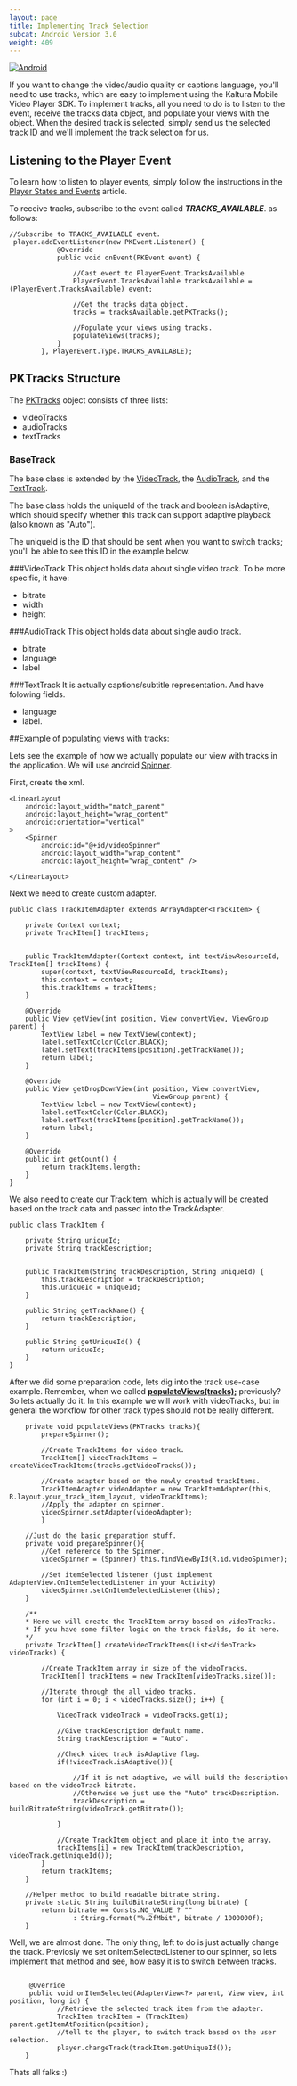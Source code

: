 ```yaml
---
layout: page
title: Implementing Track Selection
subcat: Android Version 3.0
weight: 409
---
```


[![Android](https://img.shields.io/badge/Android-Supported-green.svg)](https://github.com/kaltura/playkit-android)

If you want to change the video/audio quality or captions language, you'll need to use tracks, which are easy to implement using the Kaltura Mobile Video Player SDK. To implement tracks, all you need to do is to listen to the event, receive the tracks data object, and populate your views with the object. When the desired track is selected, simply send us the selected track ID and we'll implement the track selection for us.

## Listening to the Player Event  

To learn how to listen to player events, simply follow the instructions in the [Player States and Events](https://github.com/kaltura/DeveloperPortalDocs/blob/playkit/documentation/PlayKit/Android/PlayerStatesAndEvents-Android.md) article.

To receive tracks, subscribe to the event called <a name="populateViews">***TRACKS_AVAILABLE***.</a> as follows:

```
//Subscribe to TRACKS_AVAILABLE event.
 player.addEventListener(new PKEvent.Listener() {
            @Override
            public void onEvent(PKEvent event) {
                
                //Cast event to PlayerEvent.TracksAvailable
                PlayerEvent.TracksAvailable tracksAvailable = (PlayerEvent.TracksAvailable) event;
                
                //Get the tracks data object.
                tracks = tracksAvailable.getPKTracks();
                
                //Populate your views using tracks.
             	populateViews(tracks);   
            }
        }, PlayerEvent.Type.TRACKS_AVAILABLE);
```

## PKTracks Structure  

The [PKTracks](https://github.com/kaltura/playkit-android/blob/fa5144871597d6fcd03ccc541c85a94c485284b5/playkit/src/main/java/com/kaltura/playkit/PKTracks.java) object consists of three lists:

- videoTracks
- audioTracks
- textTracks

### BaseTrack  

The base class is extended by the [VideoTrack](https://github.com/kaltura/playkit-android/blob/develop/playkit/src/main/java/com/kaltura/playkit/VideoTrack.java), the [AudioTrack](https://github.com/kaltura/playkit-android/blob/develop/playkit/src/main/java/com/kaltura/playkit/AudioTrack.java), and the [TextTrack](https://github.com/kaltura/playkit-android/blob/develop/playkit/src/main/java/com/kaltura/playkit/TextTrack.java). 

The base class holds the uniqueId of the track and boolean isAdaptive, which should specify whether this track can support adaptive playback (also known as "Auto").

The uniqueId is the ID that should be sent when you want to switch tracks; you'll be able to see this ID in the example below.

###VideoTrack
This object holds data about single video track. To be more specific, it have:

- bitrate
- width 
- height

###AudioTrack
This object holds data about single audio track.

- bitrate
- language 
- label 

###TextTrack
It is actually captions/subtitle representation. And have folowing fields.

- language
- label.

##Example of populating views with tracks:

Lets see the example of how we actually populate our view with tracks in the application.
We will use android [Spinner](https://developer.android.com/guide/topics/ui/controls/spinner.html).

First, create the xml.

```
<LinearLayout
	android:layout_width="match_parent"
    android:layout_height="wrap_content"
    android:orientation="vertical"
>
	<Spinner
    	android:id="@+id/videoSpinner"
    	android:layout_width="wrap_content"
    	android:layout_height="wrap_content" />
    
</LinearLayout>
```
Next we need to create custom adapter.

```
public class TrackItemAdapter extends ArrayAdapter<TrackItem> {

    private Context context;
    private TrackItem[] trackItems;


    public TrackItemAdapter(Context context, int textViewResourceId, TrackItem[] trackItems) {
        super(context, textViewResourceId, trackItems);
        this.context = context;
        this.trackItems = trackItems;
    }

    @Override
    public View getView(int position, View convertView, ViewGroup parent) {
        TextView label = new TextView(context);
        label.setTextColor(Color.BLACK);
        label.setText(trackItems[position].getTrackName());
        return label;
    }

    @Override
    public View getDropDownView(int position, View convertView,
                                    ViewGroup parent) {
        TextView label = new TextView(context);
        label.setTextColor(Color.BLACK);
        label.setText(trackItems[position].getTrackName());
        return label;
    }

    @Override
    public int getCount() {
        return trackItems.length;
    }
}
```
We also need to create our TrackItem, which is actually will be created based on the track data and passed into the TrackAdapter.

```
public class TrackItem {

    private String uniqueId;
    private String trackDescription; 
    

    public TrackItem(String trackDescription, String uniqueId) {
        this.trackDescription = trackDescription;
        this.uniqueId = uniqueId;
    }

    public String getTrackName() {
        return trackDescription;
    }

    public String getUniqueId() {
        return uniqueId;
    }
}
```

After we did some preparation code, lets dig into the track use-case example. Remember, when we called [**populateViews(tracks);**](#populateViews) previously? So lets actually do it.
In this example we will work with videoTracks, but in general the workflow for other track types should not be really different.

```		
	private void populateViews(PKTracks tracks){
		prepareSpinner();

		//Create TrackItems for video track.
        TrackItem[] videoTrackItems = createVideoTrackItems(tracks.getVideoTracks());
        
        //Create adapter based on the newly created trackItems.
        TrackItemAdapter videoAdapter = new TrackItemAdapter(this, R.layout.your_track_item_layout, videoTrackItems);
        //Apply the adapter on spinner.
        videoSpinner.setAdapter(videoAdapter);	
        }
    
    //Just do the basic preparation stuff.
	private void prepareSpinner(){  
		//Get reference to the Spinner.
		videoSpinner = (Spinner) this.findViewById(R.id.videoSpinner);
       			
		//Set itemSelected listener (just implement AdapterView.OnItemSelectedListener in your Activity)
        videoSpinner.setOnItemSelectedListener(this);
	}
	
	/**
	* Here we will create the TrackItem array based on videoTracks. 
	* If you have some filter logic on the track fields, do it here.
	*/
	private TrackItem[] createVideoTrackItems(List<VideoTrack> videoTracks) {
		
		//Create TrackItem array in size of the videoTracks.
        TrackItem[] trackItems = new TrackItem[videoTracks.size()];
        
        //Iterate through the all video tracks.
        for (int i = 0; i < videoTracks.size(); i++) {
               	
            VideoTrack videoTrack = videoTracks.get(i);
            
            //Give trackDescription default name.
            String trackDescription = "Auto".
            
            //Check video track isAdaptive flag.
            if(!videoTrack.isAdaptive()){
            
            	//If it is not adaptive, we will build the description based on the videoTrack bitrate.
            	//Otherwise we just use the "Auto" trackDescription.
            	trackDescription = buildBitrateString(videoTrack.getBitrate());    
            	     
            }
            
            //Create TrackItem object and place it into the array.
            trackItems[i] = new TrackItem(trackDescription, videoTrack.getUniqueId());
        }
        return trackItems;
    }
	
	//Helper method to build readable bitrate string.
	private static String buildBitrateString(long bitrate) {
        return bitrate == Consts.NO_VALUE ? ""
                : String.format("%.2fMbit", bitrate / 1000000f);
    }

```


Well, we are almost done. The only thing, left to do is just actually change the track.
Previosly we set onItemSelectedListener to our spinner, so lets implement that method and see, how easy it is to switch between tracks.

```/
	 
	 @Override
     public void onItemSelected(AdapterView<?> parent, View view, int position, long id) {
			//Retrieve the selected track item from the adapter.
            TrackItem trackItem = (TrackItem) parent.getItemAtPosition(position);
            //tell to the player, to switch track based on the user selection.
            player.changeTrack(trackItem.getUniqueId());
    }
```

Thats all falks :)


